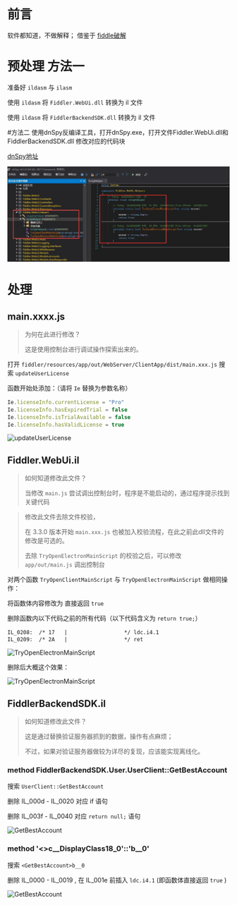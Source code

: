 # 前言

软件都知道，不做解释；
借鉴于 [fiddle破解](https://github.com/msojocs/fiddler-everywhere-crack/) 



# 预处理 方法一

准备好 `ildasm` 与 `ilasm`

使用 `ildasm` 将 `Fiddler.WebUi.dll` 转换为 il 文件

使用 `ildasm` 将 `FiddlerBackendSDK.dll` 转换为 il 文件

#方法二
使用dnSpy反编译工具，打开dnSpy.exe，打开文件Fiddler.WebUi.dll和 FiddlerBackendSDK.dll 修改对应的代码块

[dnSpy地址](https://github.com/dnSpyEx/dnSpy/releases)

 ![截图](\pic\jt.png)

# 处理

## main.xxxx.js

> 为何在此进行修改？
> 
> 这是使用控制台进行调试操作探索出来的。


打开 `fiddler/resources/app/out/WebServer/ClientApp/dist/main.xxx.js` 搜索 `updateUserLicense` 

函数开始处添加：（请将 `Ie` 替换为参数名称）

```javascript
Ie.licenseInfo.currentLicense = "Pro"
Ie.licenseInfo.hasExpiredTrial = false
Ie.licenseInfo.isTrialAvailable = false
Ie.licenseInfo.hasValidLicense = true
```

![updateUserLicense](pic/main.xxx.js-1.png)

## Fiddler.WebUi.il

> 如何知道修改此文件？
> 
> 当修改 `main.js` 尝试调出控制台时，程序是不能启动的，通过程序提示找到关键代码

> 修改此文件去除文件校验，
> 
> 在 3.3.0 版本开始 `main.xxx.js` 也被加入校验流程，在此之前此dll文件的修改是可选的。
> 
> 去除 `TryOpenElectronMainScript` 的校验之后，可以修改 `app/out/main.js` 调出控制台

对两个函数 `TryOpenClientMainScript` 与 `TryOpenElectronMainScript` 做相同操作：

将函数体内容修改为 直接返回 `true`

删除函数内以下代码之前的所有代码（以下代码含义为 `return true;`）

```
IL_0208:  /* 17   |                  */ ldc.i4.1
IL_0209:  /* 2A   |                  */ ret
```

![TryOpenElectronMainScript](pic/dll-TryOpenElectronMainScript-1.png)

删除后大概这个效果：

![TryOpenElectronMainScript](pic/dll-TryOpenElectronMainScript-2.png)

## FiddlerBackendSDK.il

> 如何知道修改此文件？
> 
> 这是通过替换验证服务器抓到的数据，操作有点麻烦；
> 
> 不过，如果对验证服务器做较为详尽的复现，应该能实现离线化。


### method FiddlerBackendSDK.User.UserClient::GetBestAccount

搜索 `UserClient::GetBestAccount`

删除 IL_000d - IL_0020 对应 if 语句

删除 IL_003f - IL_0040 对应 `return null;` 语句

![GetBestAccount](pic/dll-GetBestAccount-1.png)

### method '<>c__DisplayClass18_0'::'<GetBestAccount>b__0'

搜索 `<GetBestAccount>b__0`

删除 IL_0000 - IL_0019 , 在 IL_001e 前插入 `ldc.i4.1`  (即函数体直接返回 `true` )

![GetBestAccount](pic/dll-GetBestAccount-2.png)